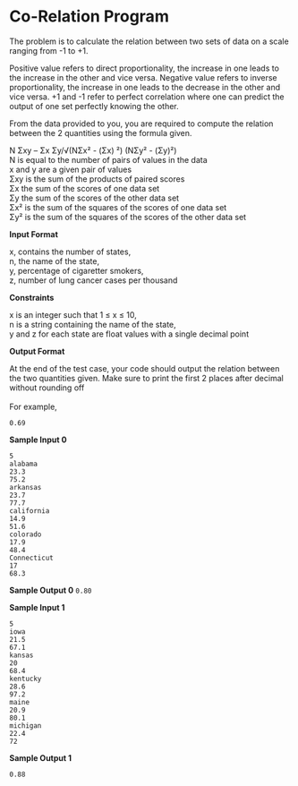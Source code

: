 # Co-Relation Program 

The problem is to calculate the relation between two sets of data on a scale ranging from -1 to +1.

Positive value refers to direct proportionality, the increase in one leads to the increase in the other and vice versa. Negative value refers to inverse proportionality, the increase in one leads to the decrease in the other and vice versa. +1 and -1 refer to perfect correlation where one can predict the output of one set perfectly knowing the other.

From the data provided to you, you are required to compute the relation between the 2 quantities using the formula given.

Ν Σxy – Σx Σy/√(NΣx² - (Σx) ²) (NΣy² - (Σy)²) <br> 
N is equal to the number of pairs of values in the data <br> 
x and y are a given pair of values <br> 
Σxy is the sum of the products of paired scores <br> 
Σx the sum of the scores of one data set <br> 
Σy the sum of the scores of the other data set <br> 
Σx² is the sum of the squares of the scores of one data set <br> 
Σy² is the sum of the squares of the scores of the other data set


**Input Format**

x, contains the number of states, <br> 
n, the name of the state, <br> 
y, percentage of cigaretter smokers, <br> 
z, number of lung cancer cases per thousand


**Constraints** 

x is an integer such that 1 ≤ x ≤ 10, <br> 
n is a string containing the name of the state, <br> 
y and z for each state are float values with a single decimal point


**Output Format**

At the end of the test case, your code should output the relation between the two quantities given. Make sure to print the first 2 places after decimal without rounding off <br> <br> 
For example, <br> 
```
0.69
```

**Sample Input 0**

```
5
alabama
23.3
75.2
arkansas
23.7
77.7
california
14.9
51.6
colorado
17.9
48.4
Connecticut
17
68.3
```

**Sample Output 0**
`
0.80
`

**Sample Input 1**

```
5
iowa
21.5
67.1
kansas
20
68.4
kentucky
28.6
97.2
maine
20.9
80.1
michigan
22.4
72
```
**Sample Output 1**

`0.88`
